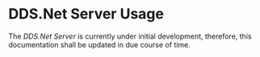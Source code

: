# DDS.Net Server Usage

The *DDS.Net Server* is currently under initial development, therefore, this documentation shall be updated in due course of time.